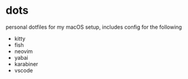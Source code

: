 # dots

personal dotfiles for my macOS setup, includes config for the following

- kitty
- fish
- neovim
- yabai
- karabiner
- vscode

